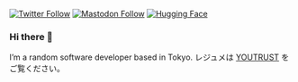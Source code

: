 [![Twitter Follow](https://img.shields.io/twitter/follow/TheGodOfNeet?style=social)](https://twitter.com/TheGodOfNeet)
[![Mastodon Follow](https://img.shields.io/mastodon/follow/76721?domain=https%3A%2F%2Fmastodon.social&style=social)](https://mastodon.social/@neet)
[![Hugging Face](https://img.shields.io/badge/🤗_Hugging_Face-@rigarashi-white)](https://huggingface.co/rigarashi)

### Hi there 👋

I’m a random software developer based in Tokyo. レジュメは [YOUTRUST](https://youtrust.jp/users/neet) をご覧ください。

